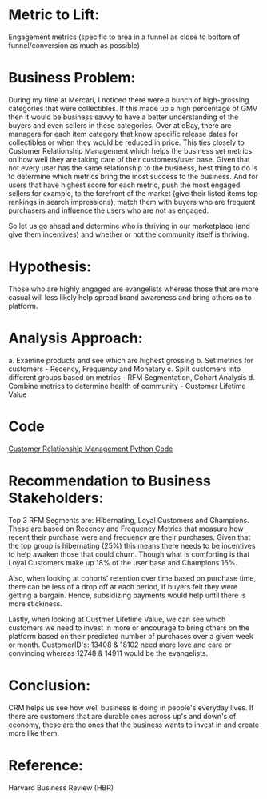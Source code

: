 # Metric to Lift:

Engagement metrics (specific to area in a funnel as close to bottom of funnel/conversion as much as possible)


# Business Problem:

During my time at Mercari, I noticed there were a bunch of high-grossing categories that were collectibles. If this made up a high percentage of GMV then it would be business savvy to have a better understanding of the buyers and even sellers in these categories.
Over at eBay, there are managers for each item category that know specific release dates for collectibles or when they would be reduced in price. This ties closely to Customer
Relationship Management which helps the business set metrics on how well they are taking care of their customers/user base. Given that not every user has the same relationship to the business, best thing to do is to 
determine which metrics bring the most success to the business. And for users that have highest score for each metric, push the most engaged sellers for example, to the forefront of the market (give their listed items top rankings in search impressions), match them with buyers who are frequent purchasers and influence the users who are not as engaged.

So let us go ahead and determine who is thriving in our marketplace (and give them incentives) and whether or not the community itself is thriving.

# Hypothesis:

Those who are highly engaged are evangelists whereas those that are more casual will less likely help spread brand awareness and bring others on to platform.

# Analysis Approach:

a. Examine products and see which are highest grossing
b. Set metrics for customers - Recency, Frequency and Monetary
c. Split customers into different groups based on metrics - RFM Segmentation, Cohort Analysis
d. Combine metrics to determine health of community - Customer Lifetime Value

# Code

[Customer Relationship Management Python Code](https://github.com/mindyng/2022-Business-Projects/blob/main/customer-relationship-management.ipynb)

# Recommendation to Business Stakeholders:

Top 3 RFM Segments are: Hibernating, Loyal Customers and Champions. These are based on Recency and Frequency Metrics that measure how recent their purchase were and frequency are their purchases. Given that the top group is hibernating (25%) this means there needs to be incentives to help awaken those that could churn. Though what is comforting is that Loyal Customers make up 18% of the user base and Champions 16%. 

Also, when looking at cohorts' retention over time based on purchase time, there can be less of a drop off at each period, if buyers felt they were getting a bargain. Hence, subsidizing payments would help until there is more stickiness. 

Lastly, when looking at Custmer Lifetime Value, we can see which customers we need to invest in more or encourage to bring others on the platform based on their predicted number of purchases over a given week or month. CustomerID's: 13408 & 18102 need more love and care or convincing whereas 12748 & 14911 would be the evangelists. 

# Conclusion:

CRM helps us see how well business is doing in people's everyday lives. If there are customers that are durable ones across up's and down's of economy, these are the ones that the business wants to invest in and create more like them.

# Reference: 

Harvard Business Review (HBR)
